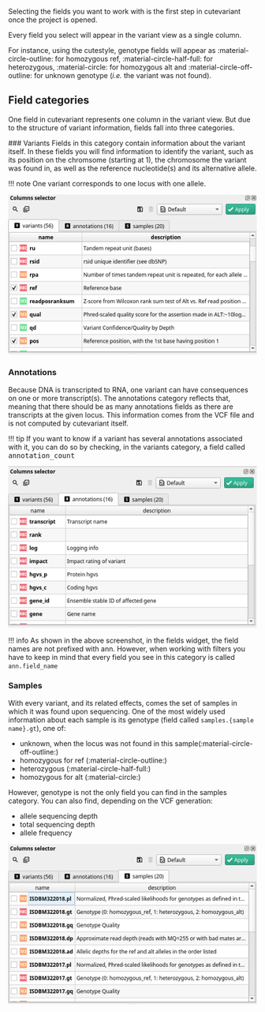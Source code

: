 
Selecting the fields you want to work with is the first step in cutevariant once the project is opened.

Every field you select will appear in the variant view as a single column.

For instance, using the cutestyle, genotype fields will appear as :material-circle-outline: for homozygous ref, :material-circle-half-full: for heterozygous, :material-circle: for homozygous alt and :material-circle-off-outline: for unknown genotype (*i.e.* the variant was not found).

## Field categories

One field in cutevariant represents one column in the variant view. But due to the structure of variant information, fields fall into three categories.

### Variants
Fields in this category contain information about the variant itself. In these fields you will find information to identify the variant, such as its
position on the chromsome (starting at 1), the chromosome the variant was found in, as well as the reference nucleotide(s) and its alternative allele.

!!! note
    One variant corresponds to one locus with one allele.

![Variant selection](../images/fields_select_variants.png)

### Annotations

Because DNA is transcripted to RNA, one variant can have consequences on one or more transcript(s). The annotations category reflects that, meaning that there should be as many annotations fields as there are transcripts at the given locus. This information comes from the VCF file and is not computed by cutevariant itself.

!!! tip
    If you want to know if a variant has several annotations associated with it, you can do so by checking, in the variants category, a field called <kbd>annotation_count</kbd>


![Annotations selection](../images/fields_select_annotations.png)

!!! info
    As shown in the above screenshot, in the fields widget, the field names are not prefixed with ann. However, when working with filters you have to keep in mind that every field you see in this category is called `ann.field_name`
### Samples

With every variant, and its related effects, comes the set of samples in which it was found upon sequencing. One of the most widely used information about each sample is its genotype (field called `samples.{sample name}.gt`), one of:

- unknown, when the locus was not found in this sample(:material-circle-off-outline:)
- homozygous for ref (:material-circle-outline:)
- heterozygous (:material-circle-half-full:)
- homozygous for alt (:material-circle:)

However, genotype is not the only field you can find in the samples category.
You can also find, depending on the VCF generation:
- allele sequencing depth
- total sequencing depth
- allele frequency 

![Samples selection](../images/fields_select_samples.png)


